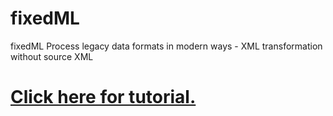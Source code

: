 # fixedML
fixedML Process legacy data formats in modern ways - XML transformation without source XML

# [Click here for tutorial.](tutorial/fixedML%20tutorial.markdown)
